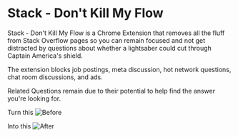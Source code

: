 # Stack - Don't Kill My Flow
Stack - Don't Kill My Flow is a Chrome Extension that removes all the fluff from Stack Overflow pages so you can remain focused and not get distracted by questions about whether a lightsaber could cut through Captain America's shield.

The extension blocks job postings, meta discussion, hot network questions, chat room discussions, and ads.

Related Questions remain due to their potential to help find the answer you're looking for.

Turn this
![Before](https://user-images.githubusercontent.com/25094137/42414124-a58ee5dc-81fc-11e8-892c-cfa68c7dd026.png)

Into this
![After](https://user-images.githubusercontent.com/25094137/42414132-ca29fab2-81fc-11e8-83b0-013f677967d1.png)
